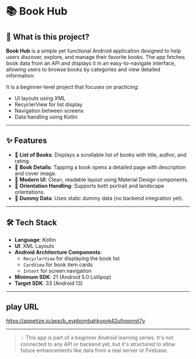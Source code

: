 # 📚 Book Hub

## 📖 What is this project?

**Book Hub** is a simple yet functional Android application designed to help users discover, explore, and manage their favorite books. The app fetches book data from an API and displays it in an easy-to-navigate interface, allowing users to browse books by categories and view detailed information.

It is a beginner-level project that focuses on practicing:
- UI layouts using XML
- RecyclerView for list display
- Navigation between screens
- Data handling using Kotlin

---

## ✨ Features

- 📃 **List of Books**: Displays a scrollable list of books with title, author, and rating.
- 📘 **Book Details**: Tapping a book opens a detailed page with description and cover image.
- 🎨 **Modern UI**: Clean, readable layout using Material Design components.
- 🔄 **Orientation Handling**: Supports both portrait and landscape orientations.
- 🧪 **Dummy Data**: Uses static dummy data (no backend integration yet).

---

## 🛠 Tech Stack

- **Language**: Kotlin
- **UI**: XML Layouts
- **Android Architecture Components**:
  - `RecyclerView` for displaying the book list
  - `CardView` for book item cards
  - `Intent` for screen navigation
- **Minimum SDK**: 21 (Android 5.0 Lollipop)
- **Target SDK**: 33 (Android 13)

---
## play URL

https://appetize.io/app/b_eypbombahkypvk42ulhqsmst7y

---

> 💡 This app is part of a beginner Android learning series. It's not connected to any API or backend yet, but it's structured to allow future enhancements like data from a real server or Firebase.
